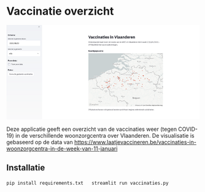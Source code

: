 # Vaccinatie overzicht

![image of the GUI](https://raw.githubusercontent.com/MiDeCo86/Vaccinaties-overzicht/main/images/GUI.png)

Deze applicatie geeft een overzicht van de vaccinaties weer (tegen COVID-19) in de verschillende woonzorgcentra over Vlaanderen. 
De visualisatie is gebaseerd op de data van https://www.laatjevaccineren.be/vaccinaties-in-woonzorgcentra-in-de-week-van-11-januari

## Installatie

`
pip install requirements.txt  
streamlit run vaccinaties.py
`

